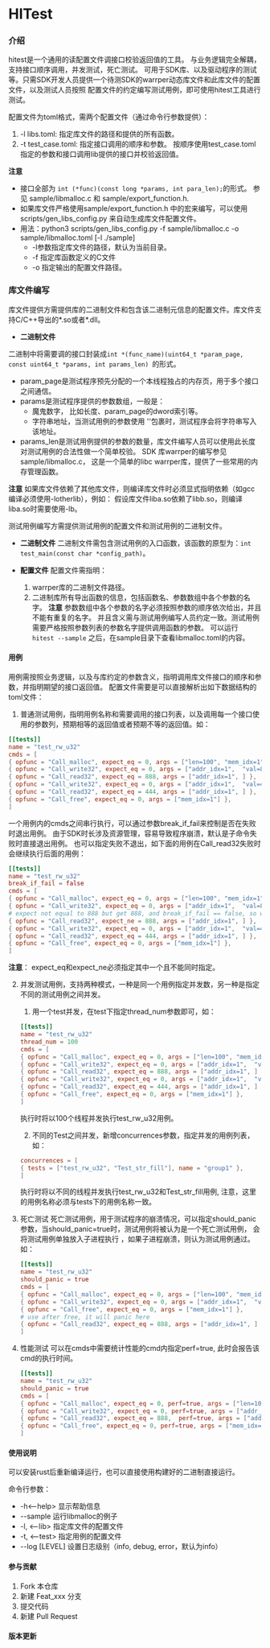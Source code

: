 # HITest

### 介绍
hitest是一个通用的读配置文件调接口校验返回值的工具。 与业务逻辑完全解耦，支持接口顺序调用，并发测试，死亡测试。
可用于SDK库、以及驱动程序的测试等。只需SDK开发人员提供一个待测SDK的warrper动态库文件和此库文件的配置文件，以及测试人员按照
配置文件的约定编写测试用例，即可使用hitest工具进行测试。

配置文件为toml格式，需两个配置文件（通过命令行参数提供）：
1. -l libs.toml: 指定库文件的路径和提供的所有函数。
2. -t test_case.toml: 指定接口调用的顺序和参数。
按顺序使用test_case.toml指定的参数和接口调用lib提供的接口并校验返回值。

**注意**
- 接口全部为 `int (*func)(const long *params, int para_len);`的形式。 参见 sample/libmalloc.c 和 sample/export_function.h.
- 如果库文件严格使用sample/export_function.h 中的宏来编写，可以使用scripts/gen_libs_config.py 来自动生成库文件配置文件。
- 用法：python3 scripts/gen_libs_config.py -f sample/libmalloc.c -o sample/libmalloc.toml [-l ./sample]
    - -l参数指定库文件的路径，默认为当前目录。
    - -f 指定库函数定义的C文件
    - -o 指定输出的配置文件路径。
### 库文件编写
库文件提供方需提供库的二进制文件和包含该二进制元信息的配置文件。库文件支持C/C++导出的*.so或者*.dll。
- **二进制文件**

二进制中将需要调的接口封装成`int *(func_name)(uint64_t *param_page, const uint64_t *params, int params_len) `的形式。
- param_page是测试程序预先分配的一个本线程独占的内存页，用于多个接口之间通信。
- params是测试程序提供的参数数组，一般是：
    - 魔鬼数字， 比如长度、param_page的dword索引等。
    - 字符串地址，当测试用例的参数使用 ''包裹时，测试程序会将字符串写入该地址。
- params_len是测试用例提供的参数的数量，库文件编写人员可以使用此长度对测试用例的合法性做一个简单校验。
SDK 库warrper的编写参见sample/libmalloc.c， 这是一个简单的libc warrper库，提供了一些常用的内存管理函数。

**注意** 如果库文件依赖了其他库文件，则编译库文件时必须显式指明依赖（如gcc 编译必须使用-lotherlib），例如：
假设库文件liba.so依赖了libb.so，则编译liba.so时需要使用-lb。


测试用例编写方需提供测试用例的配置文件和测试用例的二进制文件。
- **二进制文件**
    二进制文件需包含测试用例的入口函数，该函数的原型为：`int test_main(const char *config_path)`。

- **配置文件**
    配置文件需指明：
    1. warrper库的二进制文件路径。
    2. 二进制库所有导出函数的信息，包括函数名、参数数组中各个参数的名字。
    **注意** 参数数组中各个参数的名字必须按照参数的顺序依次给出，并且不能有重复的名字。
    并且含义需与测试用例编写人员约定一致。测试用例需要严格按照参数列表的参数名字提供调用函数的参数。
    可以运行 `hitest --sample` 之后，在sample目录下查看libmalloc.toml的内容。

#### 用例
用例需按照业务逻辑，以及与库约定的参数含义，指明调用库文件接口的顺序和参数，并指明期望的接口返回值。
配置文件需要是可以直接解析出如下数据结构的toml文件：
1. 普通测试用例，指明用例名称和需要调用的接口列表，以及调用每一个接口使用的参数列，预期相等的返回值或者预期不等的返回值。如：
```toml
[[tests]]
name = "test_rw_u32"
cmds = [
{ opfunc = "Call_malloc", expect_eq = 0, args = ["len=100", "mem_idx=1"] },
{ opfunc = "Call_write32", expect_eq = 0, args = ["addr_idx=1",  "val=888"] },
{ opfunc = "Call_read32", expect_eq = 888, args = ["addr_idx=1", ] },
{ opfunc = "Call_write32", expect_eq = 0, args = ["addr_idx=1",  "val=444"] },
{ opfunc = "Call_read32", expect_eq = 444, args = ["addr_idx=1", ] },
{ opfunc = "Call_free", expect_eq = 0, args = ["mem_idx=1"] },
]
```
一个用例内的cmds之间串行执行，可以通过参数break_if_fail来控制是否在失败时退出用例。
由于SDK时长涉及资源管理，容易导致程序崩溃，默认是子命令失败时直接退出用例。
也可以指定失败不退出，如下面的用例在Call_read32失败时会继续执行后面的用例：
```toml
[[tests]]
name = "test_rw_u32"
break_if_fail = false
cmds = [
{ opfunc = "Call_malloc", expect_eq = 0, args = ["len=100", "mem_idx=1"] },
{ opfunc = "Call_write32", expect_eq = 0, args = ["addr_idx=1",  "val=888"] },
# expect not equal to 888 but get 888, and break_if_fail == false, so will not break the test case
{ opfunc = "Call_read32", expect_ne = 888, args = ["addr_idx=1", ] },
{ opfunc = "Call_write32", expect_eq = 0, args = ["addr_idx=1",  "val=444"] },
{ opfunc = "Call_read32", expect_eq = 444, args = ["addr_idx=1", ] },
{ opfunc = "Call_free", expect_eq = 0, args = ["mem_idx=1"] },
]
```
**注意**： expect_eq和expect_ne必须指定其中一个且不能同时指定。

2. 并发测试用例，支持两种模式，一种是同一个用例指定并发数，另一种是指定不同的测试用例之间并发。

    1. 用一个test并发，在test下指定thread_num参数即可，如：
    ```toml
    [[tests]]
    name = "test_rw_u32"
    thread_num = 100
    cmds = [
    { opfunc = "Call_malloc", expect_eq = 0, args = ["len=100", "mem_idx=1"] },
    { opfunc = "Call_write32", expect_eq = 0, args = ["addr_idx=1",  "val=888"] },
    { opfunc = "Call_read32", expect_eq = 888, args = ["addr_idx=1", ] },
    { opfunc = "Call_write32", expect_eq = 0, args = ["addr_idx=1",  "val=444"] },
    { opfunc = "Call_read32", expect_eq = 444, args = ["addr_idx=1", ] },
    { opfunc = "Call_free", expect_eq = 0, args = ["mem_idx=1"] },
    ]
    ```
    执行时将以100个线程并发执行test_rw_u32用例。

    2. 不同的Test之间并发，新增concurrences参数，指定并发的用例列表，如：
    ```toml
    concurrences = [
    { tests = ["test_rw_u32", "Test_str_fill"], name = "group1" },
    ]
    ```
    执行时将以不同的线程并发执行test_rw_u32和Test_str_fill用例, 注意，这里的用例名称必须与tests下的用例名称一致。

3. 死亡测试
    死亡测试用例，用于测试程序的崩溃情况，可以指定should_panic参数，当should_panic=true时，测试用例将被认为是一个死亡测试用例，
    会将测试用例单独放入子进程执行 ，如果子进程崩溃，则认为测试用例通过。
    如：
    ```toml
    [[tests]]
    name = "test_rw_u32"
    should_panic = true
    cmds = [
    { opfunc = "Call_malloc", expect_eq = 0, args = ["len=100", "mem_idx=1"] },
    { opfunc = "Call_write32", expect_eq = 0, args = ["addr_idx=1",  "val=888"] },
    { opfunc = "Call_free", expect_eq = 0, args = ["mem_idx=1"] },
    # use after free, it will panic here
    { opfunc = "Call_read32", expect_eq = 888, args = ["addr_idx=1", ] },
    ]
    ```
4. 性能测试
    可以在cmds中需要统计性能的cmd内指定perf=true, 此时会报告该cmd的执行时间。
    ```toml
    [[tests]]
    name = "test_rw_u32"
    should_panic = true
    cmds = [
    { opfunc = "Call_malloc", expect_eq = 0, perf=true, args = ["len=100", "mem_idx=1"] },
    { opfunc = "Call_write32", expect_eq = 0, perf=true, args = ["addr_idx=1",  "val=888"] },
    { opfunc = "Call_read32", expect_eq = 888,  perf=true, args = ["addr_idx=1", ] },
    { opfunc = "Call_free", expect_eq = 0, perf=true, args = ["mem_idx=1"] },
    ]
    ```
#### 使用说明
可以安装rust后重新编译运行，也可以直接使用构建好的二进制直接运行。

命令行参数：
- -h<--help>           显示帮助信息
- --sample             运行libmalloc的例子
- -l, <--lib>          指定库文件的配置文件
- -t, <--test>         指定用例的配置文件
- --log [LEVEL]        设置日志级别（info, debug, error，默认为info）

#### 参与贡献

1.  Fork 本仓库
2.  新建 Feat_xxx 分支
3.  提交代码
4.  新建 Pull Request

#### 版本更新
